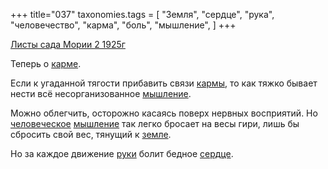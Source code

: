 +++
title="037"
taxonomies.tags = [
 "Земля",
 "сердце",
 "рука",
 "человечество",
 "карма",
 "боль",
 "мышление",
]
+++

[Листы сада Мории 2 1925г](/agni/1925)

Теперь о [карме](/tags/карма).   

Если к угаданной тягости прибавить связи [кармы](/tags/карма), то как тяжко бывает нести всё несорганизованное [мышление](/tags/мышление).   

Можно облегчить, осторожно касаясь поверх нервных восприятий. Но [человеческое](/tags/человечество) [мышление](/tags/мышление) так легко бросает на весы гири, лишь бы сбросить свой вес, тянущий к [земле](/tags/Земля).   

Но за каждое движение [руки](/tags/рука) болит бедное [сердце](/tags/сердце).   

